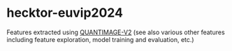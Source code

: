 # hecktor-euvip2024

Features extracted using [QUANTIMAGE-V2](https://quantimage2.ehealth.hevs.ch/) (see also various other features including feature exploration, model training and evaluation, etc.)
